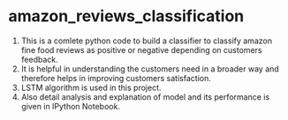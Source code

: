 # amazon_reviews_classification

1. This is a comlete python code to build a classifier
to classify amazon fine food reviews as positive or negative depending on customers feedback.
2. It is helpful in understanding the customers need in a broader way
and therefore helps in improving customers satisfaction.
3. LSTM algorithm is used in this project.
4. Also detail analysis and explanation of model and its performance is given in IPython Notebook.
